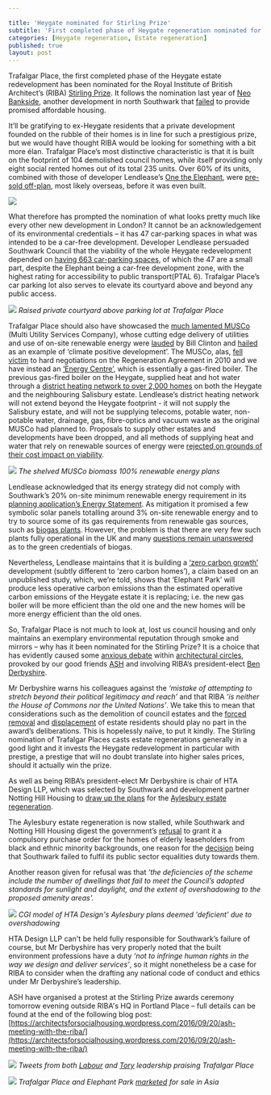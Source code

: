 ```yaml
---

title: 'Heygate nominated for Stirling Prize'
subtitle: 'First completed phase of Heygate regeneration nominated for architecture award'
categories: [Heygate regeneration, Estate regeneration]
published: true
layout: post
---
```

Trafalgar Place, the first completed phase of the Heygate estate redevelopment has been nominated for the Royal Institute of British Architect’s (RIBA) [Stirling Prize](https://www.architecture.com/Awards/Awards2016/StirlingPrize/Home.aspx).
It follows the nomination last year of [Neo Bankside](http://35percent.org/neo-bankside), another development in north Southwark that [failed](https://www.theguardian.com/artanddesign/architecture-design-blog/2015/jul/21/neo-bankside-how-richard-rogers-new-non-dom-accom-cut-out-the-poor) to provide promised affordable housing.

It’ll be gratifying to ex-Heygate residents that a private development founded on the rubble of their homes is in line for such a prestigious prize, but we would have thought RIBA would be looking for something with a bit more élan. Trafalgar Place’s most distinctive characteristic is that it is built on the footprint of 104 demolished council homes, while itself providing only eight social rented homes out of its total 235 units. Over 60% of its units, combined with those of developer Lendlease’s [One the Elephant](http://35percent.org/one-the-elephant/), were [pre-sold off-plan](http://lendlease2013.reportonline.com.au/annual-report/europe), most likely overseas, before it was even built.

![](http://35percent.org/img/trafalgarplacedemolition.jpg)

What therefore has prompted the nomination of what looks pretty much like every other new development in London?  It cannot be an acknowledgement of its environmental credentials – it has 47 car-parking spaces in what was intended to be a car-free development. Developer Lendlease persuaded Southwark Council that the viability of the whole Heygate redevelopment depended on [having 663 car-parking spaces](http://35percent.org/sustainable-development/#car-free-development), of which the 47 are a small part, despite the Elephant being a car-free development zone, with the highest rating for accessibility to public transport(PTAL 6). Trafalgar Place’s car parking lot also serves to elevate its courtyard above and beyond any public access.

![](http://35percent.org/img/trafalgarplaceraisedcourtyard.png)
*Raised private courtyard above parking lot at Trafalgar Place*

Trafalgar Place should also have showcased the [much lamented MUSCo](http://35percent.org/sustainable-development/#zero-carbon-homes) (Multi Utility Services Company), whose cutting edge delivery of utilities and use of on-site renewable energy were [lauded](http://news.bbc.co.uk/1/hi/england/london/8056859.stm) by Bill Clinton and [hailed](http://www.london-se1.co.uk/news/view/6032) as an example of ‘climate positive development’. The MUSCo, alas, [fell victim](http://www.london-se1.co.uk/news/view/5052) to hard negotiations on the Regeneration Agreement in 2010 and we have instead an [‘Energy Centre’](http://35percent.org/sustainable-development/#zero-carbon-homes), which is essentially a gas-fired boiler. The previous gas-fired boiler on the Heygate, supplied heat and hot water through a [district heating network to over 2,000 homes](http://crappistmartin.github.io/images/HeygateDHN.png) on both the Heygate and the neighbouring Salisbury estate. Lendlease’s district heating network will not extend beyond the Heygate footprint - it will not supply the Salisbury estate, and will not be supplying telecoms, potable water, non-potable water, drainage, gas, fibre-optics and vacuum waste as the original MUSCo had planned to. Proposals to supply other estates and developments have been dropped, and all methods of supplying heat and water that rely on renewable sources of energy were [rejected on grounds of their cost impact on viability](http://crappistmartin.github.io/blog/2012/07/03/its-all-about-financial-viability/).

![](http://35percent.org/img/energy_envrnmtl-services_lge.gif)
*The shelved MUSCo biomass 100% renewable energy plans*

Lendlease acknowledged that its energy strategy did not comply with Southwark’s 20% on-site minimum renewable energy requirement in its [planning application’s Energy Statement](http://planbuild.southwark.gov.uk/documents/?casereference=12/AP/2797&system=DC). As mitigation it promised a few symbolic solar panels totalling around 3% on-site renewable energy and to try to source some of its gas requirements from renewable gas sources, such as [biogas plants](https://en.wikipedia.org/wiki/Biogas). However, the problem is that there are very few such plants fully operational in the UK and many [questions remain unanswered](https://www.theguardian.com/environment/georgemonbiot/2014/mar/14/uk-ban-maize-biogas) as to the green credentials of biogas.

Nevertheless, Lendlease maintains that it is building a [‘zero carbon growth’](http://35percent.org/sustainable-development/#zero-carbon-homes) development (subtly different to ‘zero carbon homes’), a claim based on an unpublished study, which, we’re told, shows that ‘Elephant Park’ will produce less operative carbon emissions than the estimated operative carbon emissions of the Heygate estate it is replacing; i.e. the new gas boiler will be more efficient than the old one and the new homes will be more energy efficient than the old ones.

So, Trafalgar Place is not much to look at, lost us council housing and only maintains an exemplary environmental reputation through smoke and mirrors – why has it been nominated for the Stirling Prize? It is a choice that has evidently caused some [anxious debate](https://www.architectsjournal.co.uk/opinion/the-stirling-prize-jury-shouldnt-be-distracted-by-politics/10012140.article) within [architectural circles](https://www.architectsjournal.co.uk/opinion/the-stirling-prize-jury-shouldnt-be-distracted-by-politics/10012140.article), provoked by our good friends [ASH](https://architectsforsocialhousing.wordpress.com/) and involving RIBA’s president-elect [Ben Derbyshire](https://www.architectsjournal.co.uk/ben-derbyshire/5050731.publicprofile).

Mr Derbyshire warns his colleagues against the _‘mistake of attempting to stretch beyond their political legitimacy and reach’_ and that RIBA _’is neither the House of Commons nor the United Nations’_. We take this to mean that considerations such as the demolition of council estates and the [forced removal](http://35percent.org/2013-11-06-southwark-sends-in-the-heavy-mob/) and [displacement](http://35percent.org/2013-06-08-the-heygate-diaspora/) of estate residents should play no part in the award’s deliberations. This is hopelessly naïve, to put it kindly. The Stirling nomination of Trafalgar Places casts estate regenerations generally in a good light and it invests the Heygate redevelopment in particular with prestige, a prestige that will no doubt translate into higher sales prices, should it actually win the prize.

As well as being RIBA’s president-elect Mr Derbyshire is chair of HTA Design LLP, which was selected by Southwark and development partner Notting Hill Housing to [draw up the plans](http://www.bdonline.co.uk/hta-design-to-lead-%C2%A315bn-aylesbury-estate-redevelopment/5068255.article) for the [Aylesbury estate regeneration](http://35percent.org/aylesbury-estate).

The Aylesbury estate regeneration is now stalled, while Southwark and Notting Hill Housing digest the government’s [refusal](http://35percent.org/2016-09-26-council-appeals-aylesbury-cpo-decision/) to grant it a compulsory purchase order for the homes of elderly leaseholders from black and ethnic minority backgrounds, one reason for the [decision](http://35percent.org/img/Decision_Letter_Final.pdf) being that Southwark failed to fulfil its public sector equalities duty towards them. 

Another reason given for refusal was that _'the deficiencies of the scheme include the number of dwellings that fail to meet the Council’s adopted standards for sunlight and daylight, and the extent of overshadowing to the proposed amenity areas'._

![](http://35percent.org/img/aylesburyfdsmodel.jpg)
*CGI model of HTA Design's Aylesbury plans deemed 'deficient' due to overshadowing* 

HTA Design LLP can't be held fully responsible for Southwark’s failure of course, but Mr Derbyshire has very properly noted that the built environment professions have a duty _‘not to infringe human rights in the way we design and deliver services’_, so it might nonetheless be a case for RIBA to consider when the drafting any national code of conduct and ethics under Mr Derbyshire’s leadership.

ASH have organised a protest at the Stirling Prize awards ceremony tomorrow evening outside RIBA's HQ in Portland Place – full details can be found at the end of the following blog post: [https://architectsforsocialhousing.wordpress.com/2016/09/20/ash-meeting-with-the-riba/](https://architectsforsocialhousing.wordpress.com/2016/09/20/ash-meeting-with-the-riba/)


![](http://35percent.org/img/labourandtories_trafalgarplace.png)
*Tweets from both [Labour](https://twitter.com/leicesterliz/status/720581957978075136) and [Tory](https://twitter.com/ElephantParkLDN/status/606461178991255552) leadership praising Trafalgar Place*

![](http://35percent.org/img/TrafalgarPlaceCN.png)
*Trafalgar Place and Elephant Park [marketed](http://35percent.org/img/West_Grove_Colliers_Fact_Sheet.pdf) for sale in Asia*







